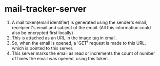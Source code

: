 # mail-tracker-server

1. A mail token(email identifier) is generated using the sender's email, receipient's email and subject of the email. (All this information could also be encrypted first locally)
2. This is attached as an URL in the image tag in email. 
3. So, when the email is opened, a 'GET' request is made to this URL, which is pointed to this server.
4. This server marks the email as read or increments the count of number of times the email was opened, using this token.
